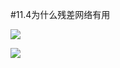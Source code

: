 #11.4为什么残差网络有用

![](https://cdn.jsdelivr.net/gh/tj-messi/picture/20241003223009.png)

![](https://cdn.jsdelivr.net/gh/tj-messi/picture/1727965824437.png)